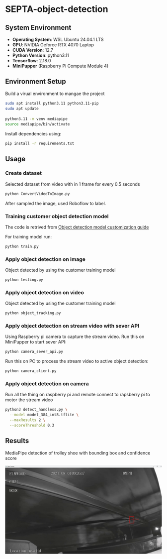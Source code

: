 # SEPTA-object-detection

## System Environment  

- **Operating System**: WSL Ubuntu 24.04.1 LTS
- **GPU**: NVIDIA Geforce RTX 4070 Laptop
- **CUDA Version**: 12.7
- **Python Version**: python3.11
- **Tensorflow**: 2.18.0 
- **MiniPupper** (Raspberry Pi Compute Module 4)

## Environment Setup

Build a virual environment to mangae the project
```sh
sudo apt install python3.11 python3.11-pip
sudo apt update

python3.11 -m venv mediapipe
source mediapipe/bin/activate
```

Install dependencies using:  

```sh
pip install -r requirements.txt
```

##  Usage
### Create dataset
Selected dataset from video with in 1 frame for every 0.5 seconds

```sh
python ConvertVideoToImage.py
```

After sampled the image, used Roboflow to label.

### Training customer object detection model

The code is retrived from [Object detection model customization guide](https://ai.google.dev/edge/mediapipe/solutions/customization/object_detector)

For training model run:

```sh
python train.py
```

### Apply object detection on image

Object detected by using the customer training model

```sh
python testing.py
```

### Apply object detection on video

Object detected by using the customer training model

```sh
python object_tracking.py
```
### Apply object detection on stream video with sever API

Using Raspberry pi camera to capture the stream video. Run this on MiniPupper to start sever API:

```sh
python camera_sever_api.py
```

Run this on PC to process the stream video to active object detection:

```sh
python camera_client.py
```
### Apply object detection on camera

Run all the thing on raspberry pi and remote connect to rapsberry pi to motor the stream video

```sh
python3 detect_handless.py \
  --model model_384_int8.tflite \
  --maxResults 2 \
  --scoreThreshold 0.3
```
## Results
MediaPipe detection of trolley shoe with bounding box and confidence score

![](assets/mediapipe_image.png) 
